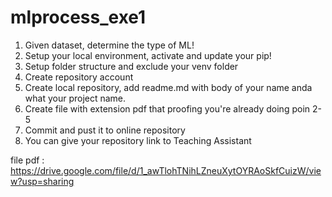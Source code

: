 # mlprocess_exe1
1.	Given dataset, determine the type of ML!
2.	Setup your local environment, activate and update your pip!
3.	Setup folder structure and exclude your venv folder
4.	Create repository account
5.	Create local repository, add readme.md with body of your name anda what your project name.
6.	Create file with extension pdf that proofing you're already doing poin 2-5
7.	Commit and pust it to online repository
8.	You can give your repository link to Teaching Assistant

file pdf : https://drive.google.com/file/d/1_awTlohTNihLZneuXytOYRAoSkfCuizW/view?usp=sharing
